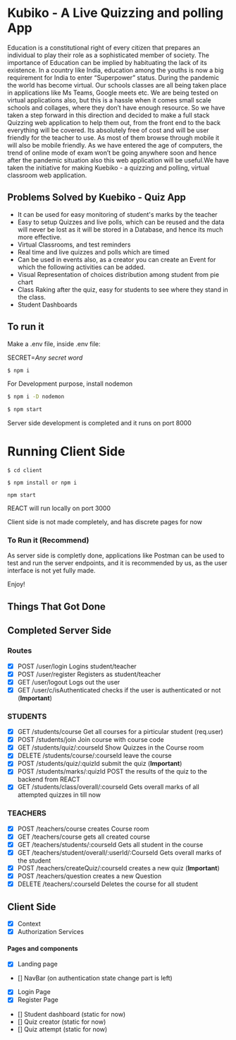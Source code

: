 # Kubiko - A Live Quizzing and polling App

Education is a constitutional right of every citizen that prepares an individual to play their role as a sophisticated member of society. The importance of Education can be implied by habituating the lack of its existence. In a country like India, education among the youths is now a big requirement for India to enter “Superpower” status. During the pandemic the world has become virtual. Our schools classes are all being taken place in applications like Ms Teams, Google meets etc. We are being tested on virtual applications also, but this is a hassle when it comes small scale schools and collages, where they don’t have enough resource. So we have taken a step forward in this direction and decided to make a full stack Quizzing web application to help them out, from the front end to the back everything will be covered. Its absolutely free of cost and will be user friendly for the teacher to use. As most of them browse through mobile it will also be mobile friendly. As we have entered the age of computers, the trend of online mode of exam won’t be going anywhere soon and hence after the pandemic situation also this web application will be useful.We have taken the initiative for making Kuebiko - a quizzing and polling, virtual classroom web application.


## Problems Solved by Kuebiko - Quiz App

- It can be used for easy monitoring of student's marks by the teacher
- Easy to setup Quizzes and live polls, which can be reused and the data will never be lost as it will be stored in a Database, and hence its much more effective.
- Virtual Classrooms, and test reminders
- Real time and live quizzes and polls which are timed
- Can be used in events also, as a creator you can create an Event for which the following activities can be added.
- Visual Representation of choices distribution among student from pie chart 
- Class Raking after the quiz, easy for students to see where they stand in the class.
- Student Dashboards

## To run it

Make a .env file, inside .env file:

SECRET=*Any secret word*

```sh
$ npm i
```

For Development purpose, install nodemon

```sh
$ npm i -D nodemon
```

```sh
$ npm start
```
Server side development is completed and it runs on port 8000

# Running Client Side

```
$ cd client

$ npm install or npm i

npm start
```

REACT will run locally on port 3000

Client side is not made completely, and has discrete pages for now


### To Run it (Recommend)

As server side is completly done, applications like Postman can be used to test and run the server endpoints, and it is recommended by us, as the user interface is not yet fully made.

Enjoy!

## Things That Got Done

## Completed Server Side

### Routes

- [x] POST /user/login Logins student/teacher
- [x] POST /user/register Registers as student/teacher
- [x] GET /user/logout Logs out the user
- [x] GET /user/c/isAuthenticated checks if the user is authenticated or not (**Important**)

### STUDENTS

- [x] GET /students/course Get all courses for a pirticular student (req.user)
- [x] POST /students/join Join course with course code 
- [x] GET /students/quiz/:courseId Show Quizzes in the Course room
- [x] DELETE /students/course/:courseId leave the course
- [x] POST /students/quiz/:quizId submit the quiz (**Important**)
- [x] POST /students/marks/:quizId POST the results of the quiz to the backend from REACT
- [x] GET /students/class/overall/:courseId Gets overall marks of all attempted quizzes in till now

### TEACHERS

- [x] POST /teachers/course creates Course room
- [x] GET /teachers/course gets all created course
- [x] GET /teachers/students/:courseId Gets all student in the course
- [x] GET /teachers/student/overall/:userId/:CourseId Gets overall marks of the student
- [x] POST /teachers/createQuiz/:courseId creates a new quiz (**Important**)
- [x] POST /teachers/question creates a new Question
- [x] DELETE /teachers/:courseId Deletes the course for all student

## Client Side

- [x] Context
- [x] Authorization Services

#### Pages and components

- [x] Landing page
- [] NavBar (on authentication state change part is left)
- [x] Login Page
- [x] Register Page
- [] Student dashboard (static for now)
- [] Quiz creator (static for now)
- [] Quiz attempt (static for now)


